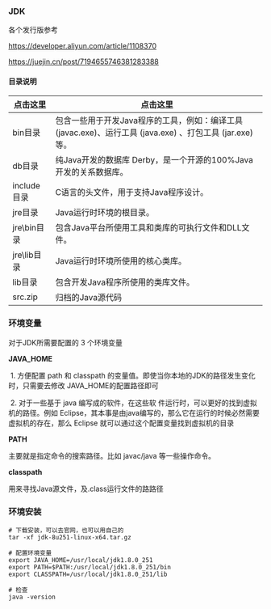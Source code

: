 ### JDK



各个发行版参考

https://developer.aliyun.com/article/1108370

https://juejin.cn/post/7194655746381283388



#### 目录说明

| 点击这里    | 点击这里                                                     |
| ----------- | ------------------------------------------------------------ |
| bin目录     | 包含一些用于开发Java程序的工具，例如：编译工具(javac.exe)、运行工具 (java.exe) 、打包工具 (jar.exe)等。 |
| db目录      | 纯Java开发的数据库 Derby，是一个开源的100%Java开发的关系数据库。 |
| include目录 | C语言的头文件，用于支持Java程序设计。                        |
| jre目录     | Java运行时环境的根目录。                                     |
| jre\bin目录 | 包含Java平台所使用工具和类库的可执行文件和DLL文件。          |
| jre\lib目录 | Java运行时环境所使用的核心类库。                             |
| lib目录     | 包含开发Java程序所使用的类库文件。                           |
| src.zip     | 归档的Java源代码                                             |

### 环境变量

对于JDK所需要配置的 3 个环境变量

**JAVA_HOME**

​      1. 方便配置 path 和 classpath 的变量值。即使当你本地的JDK的路径发生变化时，只需要去修改 JAVA_HOME的配置路径即可

​      2. 对于一些基于 java 编写成的软件，在这些软 件运行时，可以更好的找到虚拟机的路径。例如 Eclipse，其本事是由java编写的，那么它在运行的时候必然需要虚拟机的存在，那么 Eclipse 就可以通过这个配置变量找到虚拟机的目录

**PATH**

主要就是指定命令的搜索路径。比如 javac/java 等一些操作命令。

**classpath**

用来寻找Java源文件，及.class运行文件的路路径

### 环境安装



```
# 下载安装，可以去官网，也可以用自己的
tar -xf jdk-8u251-linux-x64.tar.gz

# 配置环境变量
export JAVA_HOME=/usr/local/jdk1.8.0_251
export PATH=$PATH:/usr/local/jdk1.8.0_251/bin
export CLASSPATH=/usr/local/jdk1.8.0_251/lib

# 检查
java -version
```





